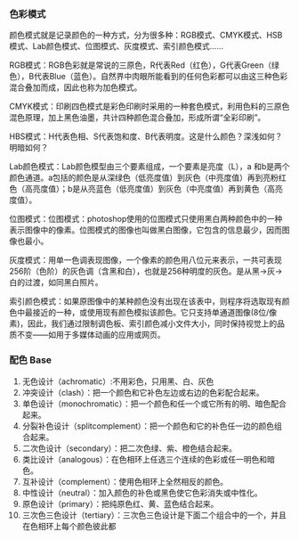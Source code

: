 ### 色彩模式

颜色模式就是记录颜色的一种方式，分为很多种：RGB模式、CMYK模式、HSB模式、Lab颜色模式、位图模式、灰度模式、索引颜色模式……

RGB模式：RGB色彩就是常说的三原色，R代表Red（红色），G代表Green（绿色），B代表Blue（蓝色）。自然界中肉眼所能看到的任何色彩都可以由这三种色彩混合叠加而成，因此也称为加色模式。

CMYK模式：印刷四色模式是彩色印刷时采用的一种套色模式，利用色料的三原色混色原理，加上黑色油墨，共计四种颜色混合叠加，形成所谓“全彩印刷”。

HBS模式：H代表色相、S代表饱和度、B代表明度。这是什么颜色？深浅如何？明暗如何？

Lab颜色模式：Lab颜色模型由三个要素组成，一个要素是亮度（L），a 和b是两个颜色通道。a包括的颜色是从深绿色（低亮度值）到灰色（中亮度值）再到亮粉红色（高亮度值）；b是从亮蓝色（低亮度值）到灰色（中亮度值）再到黄色（高亮度值）。

位图模式：位图模式：photoshop使用的位图模式只使用黑白两种颜色中的一种表示图像中的像素。位图模式的图像也叫做黑白图像，它包含的信息最少，因而图像也最小。

灰度模式：用单一色调表现图像，一个像素的颜色用八位元来表示，一共可表现256阶（色阶）的灰色调（含黑和白），也就是256种明度的灰色。是从黑→灰→白的过渡，如同黑白照片。

索引颜色模式：如果原图像中的某种颜色没有出现在该表中，则程序将选取现有颜色中最接近的一种，或使用现有颜色模拟该颜色。它只支持单通道图像(8位/像素)，因此，我们通过限制调色板、索引颜色减小文件大小，同时保持视觉上的品质不变——如用于多媒体动画的应用或网页。


### 配色 Base

1.  无色设计（achromatic）:不用彩色，只用黑、白、灰色
2.  冲突设计（clash）：把一个颜色和它补色左边或右边的色彩配合起来。
3.  单色设计（monochromatic）：把一个颜色和任一个或它所有的明、暗色配合起来。
4.  分裂补色设计（splitcomplement）：把一个颜色和它的补色任一边的颜色组合起来。
5.  二次色设计（secondary）：把二次色绿、紫、橙色结合起来。
6.  类比设计（analogous）：在色相环上任选三个连续的色彩或任一明色和暗色。
7.  互补设计（complement）：使用色相环上全然相反的颜色。
8.  中性设计（neutral）：加入颜色的补色或黑色使它色彩消失或中性化。
9.  原色设计（primary）：把纯原色红、黄、蓝色结合起来。
10. 三次色三色设计（tertiary）：三次色三色设计是下面二个组合中的一个，并且在色相环上每个颜色彼此都